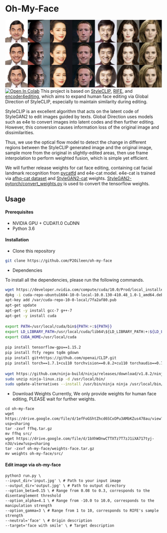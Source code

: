 # Oh-My-Face
![image](demo.png)
 [![Open In Colab](https://colab.research.google.com/assets/colab-badge.svg)](https://colab.research.google.com/github/P2Oileen/oh-my-face/blob/main/oh-my-face.ipynb)
This project is based on [StyleCLIP](https://github.com/orpatashnik/StyleCLIP), [RIFE](https://github.com/hzwer/arxiv2020-RIFE), and [encoder4editing](https://github.com/omertov/encoder4editing), which aims to expand human face editing via Global Direction of StyleCLIP, especially to maintain similarity during editing. 

StyleCLIP is an excellent algorithm that acts on the latent code of StyleGAN2 to edit images guided by texts. Global Direction uses models such as e4e to convert images into latent codes and then further editing. However, this conversion causes information loss of the original image and dissimilarities.

Thus, we use the optical flow model to detect the change in different regions between the StyleCLIP generated image and the original image, sample more from the original in slightly-edited areas, then use frame interpolation to perform weighted fusion, which is simple yet efficient.

We will further release weights for cat face editing, containing cat facial landmark recognition from [pycatfd](https://github.com/marando/pycatfd) and e4e-cat model. e4e-cat is trained via [afhq-cat dataset](https://github.com/clovaai/stargan-v2#animal-faces-hq-dataset-afhq) and [StyleGAN2-cat](https://github.com/NVlabs/stylegan2) weights. [StyleGAN2-pytorch/convert_weights.py](https://github.com/rosinality/stylegan2-pytorch/blob/master/convert_weight.py) is used to convert the tensorflow weights.

## Usage

#### Prerequisites

* NVIDIA GPU + CUDA11.0 CuDNN
* Python 3.6

#### Installation

* Clone this repository

```bash
git clone https://github.com/P2Oileen/oh-my-face
```

* Dependencies

To install all the dependencies, please run the following commands.

```bash
wget https://developer.nvidia.com/compute/cuda/10.0/Prod/local_installers/cuda-repo-ubuntu1604-10-0-local-10.0.130-410.48_1.0-1_amd64 -O cuda-repo-ubuntu1604-10-0-local-10.0.130-410.48_1.0-1_amd64.deb
dpkg -i cuda-repo-ubuntu1604-10-0-local-10.0.130-410.48_1.0-1_amd64.deb
apt-key add /var/cuda-repo-10-0-local/7fa2af80.pub
apt-get update
apt-get -y install gcc-7 g++-7
apt-get -y install cuda 

export PATH=/usr/local/cuda/bin${PATH:+:${PATH}}
export LD_LIBRARY_PATH=/usr/local/cuda/lib64\${LD_LIBRARY_PATH:+:${LD_LIBRARY_PATH}}
export CUDA_HOME=/usr/local/cuda

pip install tensorflow-gpu==1.15.2
pip install ftfy regex tqdm gdown
pip install git+https://github.com/openai/CLIP.git
pip install torch==1.7.1+cu110 torchvision==0.8.2+cu110 torchaudio==0.7.2 -f https://download.pytorch.org/whl/torch_stable.html

wget https://github.com/ninja-build/ninja/releases/download/v1.8.2/ninja-linux.zip
sudo unzip ninja-linux.zip -d /usr/local/bin/
sudo update-alternatives --install /usr/bin/ninja ninja /usr/local/bin/ninja 1 --force
```

* Download Weights
Currently, We only provide weights for human face editing, PLEASE wait for further weights.
```
cd oh-my-face
wget https://drive.google.com/file/d/1efFoGShtZhcd6SCxOPu3AMbKZus478au/view?usp=sharing
tar -zxvf ffhq.tar.gz
mv ffhq src/
wget https://drive.google.com/file/d/1bXhWOnwCTTXTz7T7zJ1iXA717tyj-n3U/view?usp=sharing
tar -zxvf oh-my-face/weights-face.tar.gz
mv weights oh-my-face/src/
```

#### Edit image via oh-my-face
```
python3 run.py \
--input_dir='input.jpg' \ # Path to your input image
--output_dir='output.jpg' \ # Path to output directory
--option_beta=0.15 \ # Range from 0.08 to 0.3, corresponds to the disentanglement threshold
--option_alpha=4.1 \ # Range from -10.0 to 10.0, corresponds to the manipulation strength
--option_gamma=3 \ # Range from 1 to 10, corresponds to RIFE's sample strength
--neutral='face' \ # Origin description
--target='face with smile' \ # Target description
```

